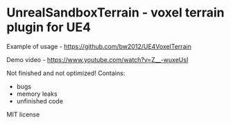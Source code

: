 # UnrealSandboxTerrain - voxel terrain plugin for UE4

Example of usage - https://github.com/bw2012/UE4VoxelTerrain

Demo video - https://www.youtube.com/watch?v=Z__-wuxeUsI  

Not finished and not optimized!
Contains:
* bugs
* memory leaks
* unfinished code
 
MIT license

